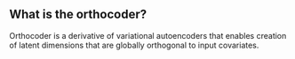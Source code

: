 ## What is the orthocoder?

Orthocoder is a derivative of variational autoencoders that enables creation of latent dimensions that are globally orthogonal to input covariates.


